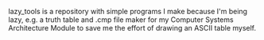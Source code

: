 lazy_tools is a repository with simple programs I make because I'm being lazy, 
e.g. a truth table and .cmp file maker for my Computer Systems Architecture Module to
save me the effort of drawing an ASCII table myself.